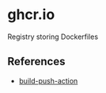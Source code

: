# ghcr.io
Registry storing Dockerfiles

## References
- [build-push-action]

[build-push-action]: https://github.com/docker/build-push-action
